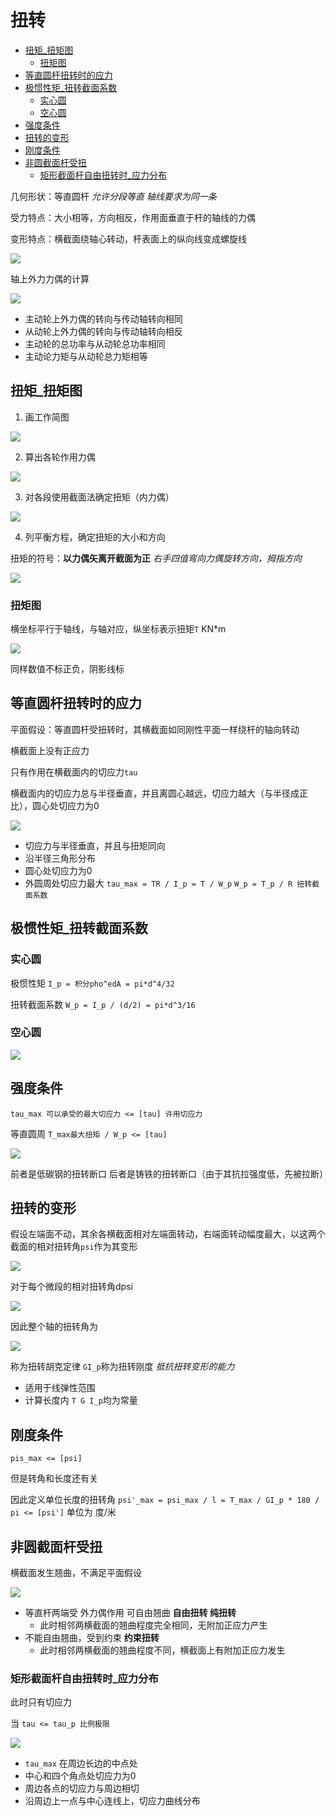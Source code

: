 # 扭转
 
* [扭矩_扭矩图](#扭矩_扭矩图)
  * [扭矩图](#扭矩图)
* [等直圆杆扭转时的应力](#等直圆杆扭转时的应力)
* [极惯性矩_扭转截面系数](#极惯性矩_扭转截面系数)
  * [实心圆](#实心圆)
  * [空心圆](#空心圆)
* [强度条件](#强度条件)
* [扭转的变形](#扭转的变形)
* [刚度条件](#刚度条件)
* [非圆截面杆受扭](#非圆截面杆受扭)
  * [矩形截面杆自由扭转时_应力分布](#矩形截面杆自由扭转时_应力分布)
 
几何形状：等直圆杆 *允许分段等直 轴线要求为同一条*

受力特点：大小相等，方向相反，作用面垂直于杆的轴线的力偶

变形特点：横截面绕轴心转动，杆表面上的纵向线变成螺旋线

![](img/6eb54dc1.png)

轴上外力力偶的计算

![](img/1e9c1503.png)

* 主动轮上外力偶的转向与传动轴转向相同
* 从动轮上外力偶的转向与传动轴转向相反
* 主动轮的总功率与从动轮总功率相同
* 主动论力矩与从动轮总力矩相等

## 扭矩_扭矩图

1. 画工作简图

![](img/0c78d835.png)

2. 算出各轮作用力偶

![](img/3ae15bc0.png)

3. 对各段使用截面法确定扭矩（内力偶）

![](img/3c964989.png)

4. 列平衡方程，确定扭矩的大小和方向

扭矩的符号：**以力偶矢离开截面为正** *右手四值弯向力偶旋转方向，拇指方向*

![](img/68c5858f.png)

### 扭矩图

横坐标平行于轴线，与轴对应，纵坐标表示扭矩`T` KN*m

![](img/53d7d445.png)

同样数值不标正负，阴影线标

## 等直圆杆扭转时的应力

平面假设：等直圆杆受扭转时，其横截面如同刚性平面一样绕杆的轴向转动

横截面上没有正应力

只有作用在横截面内的切应力`tau`

横截面内的切应力总与半径垂直，并且离圆心越远，切应力越大（与半径成正比），圆心处切应力为0

![](img/25aca8c3.png)

* 切应力与半径垂直，并且与扭矩同向
* 沿半径三角形分布
* 圆心处切应力为0
* 外圆周处切应力最大 `tau_max = TR / I_p = T / W_p` `W_p = T_p / R 扭转截面系数`

## 极惯性矩_扭转截面系数

### 实心圆

极惯性矩 `I_p = 积分pho^edA = pi*d^4/32`

扭转截面系数 `W_p = I_p / (d/2) = pi*d^3/16`

### 空心圆

![](img/275a12f9.png)

## 强度条件

`tau_max 可以承受的最大切应力 <= [tau] 许用切应力`

等直圆周 `T_max最大扭矩 / W_p <= [tau]`

![](img/0ff9a8e6.png)

前者是低碳钢的扭转断口 后者是铸铁的扭转断口（由于其抗拉强度低，先被拉断）

## 扭转的变形

假设左端面不动，其余各横截面相对左端面转动，右端面转动幅度最大，以这两个截面的相对扭转角`psi`作为其变形

![](img/08cc6691.png)

对于每个微段的相对扭转角dpsi

![](img/ecabe572.png)

因此整个轴的扭转角为

![](img/991dc42e.png)

称为扭转胡克定律 `GI_p`称为扭转刚度 *抵抗扭转变形的能力*

* 适用于线弹性范围
* 计算长度内 `T G I_p`均为常量

## 刚度条件

`pis_max <= [psi]`

但是转角和长度还有关

因此定义单位长度的扭转角 `psi'_max = psi_max / l = T_max / GI_p * 180 / pi <= [psi']` 单位为 度/米

## 非圆截面杆受扭

横截面发生翘曲，不满足平面假设

![](img/af9097f7.png)

* 等直杆两端受 外力偶作用 可自由翘曲 **自由扭转 纯扭转**
    * 此时相邻两横截面的翘曲程度完全相同，无附加正应力产生
* 不能自由翘曲，受到约束 **约束扭转**
    * 此时相邻两横截面的翘曲程度不同，横截面上有附加正应力发生

### 矩形截面杆自由扭转时_应力分布

此时只有切应力

当 `tau <= tau_p 比例极限` 

![](img/5223c55a.png)

* `tau_max` 在周边长边的中点处
* 中心和四个角点处切应力为0
* 周边各点的切应力与周边相切
* 沿周边上一点与中心连线上，切应力曲线分布
